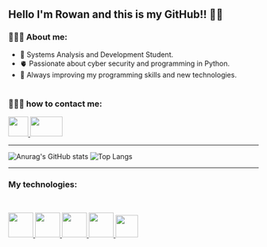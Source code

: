 ## Hello I'm Rowan and this is my GitHub!! 👋🏼


### 🧑🏽‍💻 About me:

- 📖 Systems Analysis and Development Student.
- 🫀 Passionate about cyber security and programming in Python.
- 🚀 Always improving my programming skills and new technologies.
<br><br>

### 🙋🏽‍♂️ how to contact me:
<a href="https://www.linkedin.com/in/rowanlima/">
<img height="40" width="40" src="https://cdn.jsdelivr.net/gh/devicons/devicon/icons/linkedin/linkedin-original.svg" />
</a>

<a href="mailto:rowanlima18@gmail.com" target="_blank">
<img height="40" width="65" src="https://1000marcas.net/wp-content/uploads/2019/11/logo-Gmail-1.png" />
</a>

---
![Anurag's GitHub stats](https://github-readme-stats.vercel.app/api?username=RowanLima&show_icons=true&theme=graywhite)
![Top Langs](https://github-readme-stats.vercel.app/api/top-langs/?username=RowanLima&layout=compact&theme=graywhite)

----
### My technologies:
<br>
<p>
<a href="https://devdocs.io/html/">
<img height="50" width="50" src="https://cdn.jsdelivr.net/gh/devicons/devicon/icons/html5/html5-original-wordmark.svg" />
</a>
<a href="https://devdocs.io/css/">
<img height="50" width="50" src="https://cdn.jsdelivr.net/gh/devicons/devicon/icons/css3/css3-original-wordmark.svg" />
</a>
<a href="https://devdocs.io/python~3.11/">
<img height="50" width="50" src="https://cdn.jsdelivr.net/gh/devicons/devicon/icons/python/python-original.svg" />
</a>
<a href="https://www.kernel.org/doc/html/latest/">
<img height="50" width="50" src="https://cdn.jsdelivr.net/gh/devicons/devicon/icons/linux/linux-original.svg" />
</a>
<a href="https://code.visualstudio.com/Docs">
<img height="45" width="45" src="https://cdn.jsdelivr.net/gh/devicons/devicon/icons/vscode/vscode-original.svg" />  
</a>
</p>          
